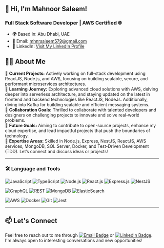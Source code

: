 ## 👋 Hi, I'm Mahnoor Saleem! 

### Full Stack Software Developer | AWS Certified 🌐 
 
- 🌍 Based in: Abu Dhabi, UAE
- 📧 Email: [mhnrsaleem579@gmail.com](mailto:mhnrsaleem579@gmail.com)
- 🔗 LinkedIn: [Visit My LinkedIn Profile](https://www.linkedin.com/in/mahnoor-saleem/)

## 👩‍💻 About Me

🔭 **Current Projects:** Actively working on full-stack development using ReactJS, Node.js, and AWS, focusing on building scalable, secure, and performant microservices architectures.  
🌱 **Learning Journey:** Exploring advanced cloud solutions with AWS, delving deeper into serverless architecture, and staying updated on the latest in frontend and backend technologies like ReactJS, NodeJs. Additionally, diving into Kafka for building scalable and efficient messaging systems.    
👯 **Collaboration Goals:** Thrilled to collaborate with talented developers and designers on challenging projects to innovate and solve real-world problems.  
🥅 **Future Goals:** Aiming to contribute to open-source projects, enhance my cloud expertise, and lead impactful projects that push the boundaries of technology.  
💬 **Expertise Areas:** Skilled in Node.js, Express, NestJS, ReactJS, AWS services, MongoDB, SQL Server, Docker, and Test-Driven Development (TDD). Let’s connect and discuss ideas or projects!

---

### 🛠️ **Language and Tools**

![JavaScript](https://img.shields.io/badge/JavaScript-F7DF1E?style=for-the-badge&logo=javascript&logoColor=black) ![TypeScript](https://img.shields.io/badge/TypeScript-3178C6?style=for-the-badge&logo=typescript&logoColor=white) ![Node.js](https://img.shields.io/badge/Node.js-339933?style=for-the-badge&logo=nodedotjs&logoColor=white) ![React.js](https://img.shields.io/badge/React.js-61DAFB?style=for-the-badge&logo=react&logoColor=white) ![Express.js](https://img.shields.io/badge/Express.js-000000?style=for-the-badge&logo=express&logoColor=white) ![NestJS](https://img.shields.io/badge/NestJS-E0234E?style=for-the-badge&logo=nestjs&logoColor=white)

![GraphQL](https://img.shields.io/badge/GraphQL-E10098?style=for-the-badge&logo=graphql&logoColor=white) ![REST](https://img.shields.io/badge/REST-005571?style=for-the-badge&logo=rest&logoColor=white) ![MongoDB](https://img.shields.io/badge/MongoDB-47A248?style=for-the-badge&logo=mongodb&logoColor=white) ![ElasticSearch](https://img.shields.io/badge/ElasticSearch-005571?style=for-the-badge&logo=elasticsearch&logoColor=white)

![AWS](https://img.shields.io/badge/AWS-FF9900?style=for-the-badge&logo=amazonaws&logoColor=white) ![Docker](https://img.shields.io/badge/Docker-2496ED?style=for-the-badge&logo=docker&logoColor=white) ![Git](https://img.shields.io/badge/Git-F05032?style=for-the-badge&logo=git&logoColor=white) ![Jest](https://img.shields.io/badge/Jest-C21325?style=for-the-badge&logo=jest&logoColor=white) 

---

## 📫 Let's Connect

Feel free to reach out to me through [![Email Badge](https://img.shields.io/badge/Email-mhnrsaleem579%40gmail.com-blue)](mailto:mhnrsaleem579@gmail.com) or [![LinkedIn Badge](https://img.shields.io/badge/LinkedIn-Mahnoor%20Saleem-blue)](https://www.linkedin.com/in/mahnor-saleem/). I'm always open to interesting conversations and new opportunities!
